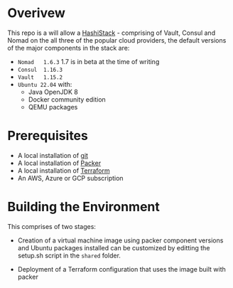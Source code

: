# Overivew

This repo is a will allow a [HashiStack](https://hashistack.readthedocs.io/en/latest/) - comprising of Vault, Consul and Nomad on the all three of the 
popular cloud providers, the default versions of the major components in the stack are:

- ```Nomad   1.6.3```
  1.7 is in beta at the time of writing
- ```Consul  1.16.3```
- ```Vault   1.15.2```
- ```Ubuntu 22.04``` with:
  - Java OpenJDK 8
  - Docker community edition
  - QEMU packages

# Prerequisites

- A local installation of [git](https://git-scm.com/downloads)
- A local installation of [Packer](https://developer.hashicorp.com/packer/tutorials/docker-get-started/get-started-install-cli)
- A local installation of [Terraform](https://developer.hashicorp.com/terraform/tutorials/aws-get-started/install-cli)
- An AWS, Azure or GCP subscription
  
# Building the Environment

This comprises of two stages:

- Creation of a virtual machine image using packer
  component versions and Ubuntu packages installed can be customized by editting the setup.sh script in the ```shared``` folder.

- Deployment of a Terraform configuration that uses the image built with packer

  
